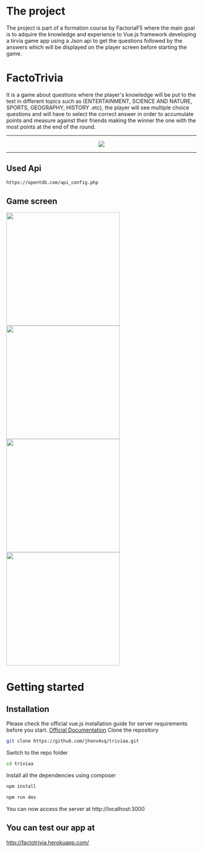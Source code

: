 # The project

The project is part of a formation course by FactoriaF5 where the main goal is to adquire the knowledge and experience to Vue.js framework developing a tirvia game app using a Json api to get the questions followed by the answers which will be displayed on the player screen before starting the game.

# FactoTrivia
It is a game about questions where the player's knowledge will be put to the test in different topics such as (ENTERTAINMENT, SCIENCE AND NATURE, SPORTS, GEOGRAPHY, HISTORY .etc), the player will see multiple choice questions and will have to select the correct answer in order to accumulate points and measure against their friends making the winner the one with the most points at the end of the round.

------------

<div align="center"><img src="https://i.postimg.cc/CdTfM7sQ/Logo-1.png"></div>

------------


## Used Api
```bash
https://opentdb.com/api_config.php
```

## Game screen

<div style="display:flex; flex-wrap:wrap; justify-content:space-between;">
<img style="width:300px" src="https://i.postimg.cc/c6qCQc6G/Screenshot-20220512-220813-Chrome.jpg">
<img style="width:300px" src="https://i.postimg.cc/ZK3FX783/Screenshot-20220512-220827-Chrome.jpg">
<img style="width:300px" src="https://i.postimg.cc/bJWkBkd3/Screenshot-20220512-220840-Chrome.jpg">
<img style="width:300px" src="https://i.postimg.cc/hPFV8LkG/Screenshot-20220512-220956-Chrome.jpg">
</div>


# Getting started
## Installation

Please check the official vue.js installation guide for server requirements before you start. [Official Documentation](https://vuejs.org/guide/quick-start.htmlº111)
Clone the repository
```bash
git clone https://github.com/jhonv4sq/triviaa.git
```
Switch to the repo folder
```bash
cd triviaa
```
Install all the dependencies using composer
```bash
npm install
```
```bash
npm run dev
```
You can now access the server at http://localhost:3000

## You can test our app at
http://factotrivia.herokuapp.com/
